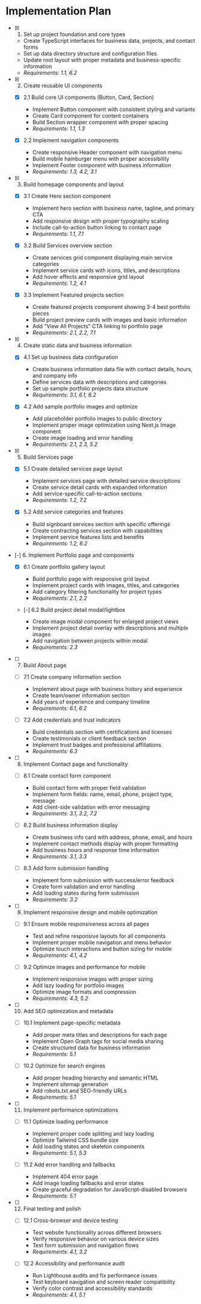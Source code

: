 # Implementation Plan

- [x] 1. Set up project foundation and core types

  - Create TypeScript interfaces for business data, projects, and contact forms
  - Set up data directory structure and configuration files
  - Update root layout with proper metadata and business-specific information
  - _Requirements: 1.1, 6.2_

- [x] 2. Create reusable UI components

  - [x] 2.1 Build core UI components (Button, Card, Section)

    - Implement Button component with consistent styling and variants
    - Create Card component for content containers
    - Build Section wrapper component with proper spacing
    - _Requirements: 1.1, 1.3_

  - [x] 2.2 Implement navigation components

    - Create responsive Header component with navigation menu
    - Build mobile hamburger menu with proper accessibility
    - Implement Footer component with business information
    - _Requirements: 1.3, 4.2, 3.1_

- [x] 3. Build homepage components and layout

  - [x] 3.1 Create Hero section component

    - Implement hero section with business name, tagline, and primary CTA
    - Add responsive design with proper typography scaling
    - Include call-to-action button linking to contact page
    - _Requirements: 1.1, 7.1_

  - [x] 3.2 Build Services overview section

    - Create services grid component displaying main service categories
    - Implement service cards with icons, titles, and descriptions
    - Add hover effects and responsive grid layout
    - _Requirements: 1.2, 4.1_

  - [x] 3.3 Implement Featured projects section

    - Create featured projects component showing 3-4 best portfolio pieces
    - Build project preview cards with images and basic information
    - Add "View All Projects" CTA linking to portfolio page
    - _Requirements: 2.1, 2.2, 7.1_

- [x] 4. Create static data and business information

  - [x] 4.1 Set up business data configuration

    - Create business information data file with contact details, hours, and company info
    - Define services data with descriptions and categories
    - Set up sample portfolio projects data structure
    - _Requirements: 3.1, 6.1, 6.2_

  - [x] 4.2 Add sample portfolio images and optimize

    - Add placeholder portfolio images to public directory
    - Implement proper image optimization using Next.js Image component
    - Create image loading and error handling
    - _Requirements: 2.1, 2.3, 5.2_

- [x] 5. Build Services page

  - [x] 5.1 Create detailed services page layout

    - Implement services page with detailed service descriptions
    - Create service detail cards with expanded information
    - Add service-specific call-to-action sections
    - _Requirements: 1.2, 7.2_

  - [x] 5.2 Add service categories and features

    - Build signboard services section with specific offerings
    - Create contracting services section with capabilities
    - Implement service features lists and benefits
    - _Requirements: 1.2, 6.2_

- [-] 6. Implement Portfolio page and components




  - [x] 6.1 Create portfolio gallery layout



    - Build portfolio page with responsive grid layout
    - Implement project cards with images, titles, and categories
    - Add category filtering functionality for project types
    - _Requirements: 2.1, 2.2_

  - [-] 6.2 Build project detail modal/lightbox

    - Create image modal component for enlarged project views
    - Implement project detail overlay with descriptions and multiple images
    - Add navigation between projects within modal
    - _Requirements: 2.3_

- [ ] 7. Build About page

  - [ ] 7.1 Create company information section

    - Implement about page with business history and experience
    - Create team/owner information section
    - Add years of experience and company timeline
    - _Requirements: 6.1, 6.2_

  - [ ] 7.2 Add credentials and trust indicators
    - Build credentials section with certifications and licenses
    - Create testimonials or client feedback section
    - Implement trust badges and professional affiliations
    - _Requirements: 6.3_

- [ ] 8. Implement Contact page and functionality

  - [ ] 8.1 Create contact form component

    - Build contact form with proper field validation
    - Implement form fields: name, email, phone, project type, message
    - Add client-side validation with error messaging
    - _Requirements: 3.1, 3.2, 7.2_

  - [ ] 8.2 Build business information display

    - Create business info card with address, phone, email, and hours
    - Implement contact methods display with proper formatting
    - Add business hours and response time information
    - _Requirements: 3.1, 3.3_

  - [ ] 8.3 Add form submission handling
    - Implement form submission with success/error feedback
    - Create form validation and error handling
    - Add loading states during form submission
    - _Requirements: 3.2_

- [ ] 9. Implement responsive design and mobile optimization

  - [ ] 9.1 Ensure mobile responsiveness across all pages

    - Test and refine responsive layouts for all components
    - Implement proper mobile navigation and menu behavior
    - Optimize touch interactions and button sizing for mobile
    - _Requirements: 4.1, 4.2_

  - [ ] 9.2 Optimize images and performance for mobile
    - Implement responsive images with proper sizing
    - Add lazy loading for portfolio images
    - Optimize image formats and compression
    - _Requirements: 4.3, 5.2_

- [ ] 10. Add SEO optimization and metadata

  - [ ] 10.1 Implement page-specific metadata

    - Add proper meta titles and descriptions for each page
    - Implement Open Graph tags for social media sharing
    - Create structured data for business information
    - _Requirements: 5.1_

  - [ ] 10.2 Optimize for search engines
    - Add proper heading hierarchy and semantic HTML
    - Implement sitemap generation
    - Add robots.txt and SEO-friendly URLs
    - _Requirements: 5.1_

- [ ] 11. Implement performance optimizations

  - [ ] 11.1 Optimize loading performance

    - Implement proper code splitting and lazy loading
    - Optimize Tailwind CSS bundle size
    - Add loading states and skeleton components
    - _Requirements: 5.1, 5.3_

  - [ ] 11.2 Add error handling and fallbacks
    - Implement 404 error page
    - Add image loading fallbacks and error states
    - Create graceful degradation for JavaScript-disabled browsers
    - _Requirements: 5.1_

- [ ] 12. Final testing and polish

  - [ ] 12.1 Cross-browser and device testing

    - Test website functionality across different browsers
    - Verify responsive behavior on various device sizes
    - Test form submission and navigation flows
    - _Requirements: 4.1, 3.2_

  - [ ] 12.2 Accessibility and performance audit
    - Run Lighthouse audits and fix performance issues
    - Test keyboard navigation and screen reader compatibility
    - Verify color contrast and accessibility standards
    - _Requirements: 4.1, 5.1_
